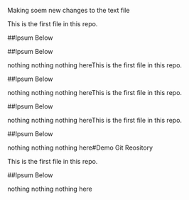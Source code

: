 Making soem new changes to the text file



This is the first file in this repo.



##Ipsum Below





##Ipsum Below


nothing nothing nothing hereThis is the first file in this repo.



##Ipsum Below


nothing nothing nothing hereThis is the first file in this repo.



##Ipsum Below


nothing nothing nothing hereThis is the first file in this repo.



##Ipsum Below


nothing nothing nothing here#Demo Git Reository

This is the first file in this repo.



##Ipsum Below


nothing nothing nothing here



